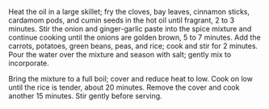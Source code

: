 Heat the oil in a large skillet; fry the cloves, bay leaves, cinnamon sticks, cardamom pods, and cumin seeds in the hot oil until fragrant, 2 to 3 minutes. Stir the onion and ginger-garlic paste into the spice mixture and continue cooking until the onions are golden brown, 5 to 7 minutes. Add the carrots, potatoes, green beans, peas, and rice; cook and stir for 2 minutes. Pour the water over the mixture and season with salt; gently mix to incorporate.

Bring the mixture to a full boil; cover and reduce heat to low. Cook on low until the rice is tender, about 20 minutes. Remove the cover and cook another 15 minutes. Stir gently before serving.